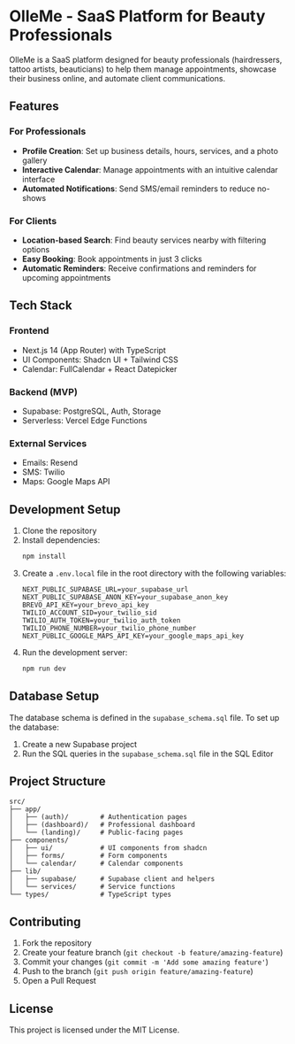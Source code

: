 # OlleMe - SaaS Platform for Beauty Professionals

OlleMe is a SaaS platform designed for beauty professionals (hairdressers, tattoo artists, beauticians) to help them manage appointments, showcase their business online, and automate client communications.

## Features

### For Professionals

- **Profile Creation**: Set up business details, hours, services, and a photo gallery
- **Interactive Calendar**: Manage appointments with an intuitive calendar interface
- **Automated Notifications**: Send SMS/email reminders to reduce no-shows

### For Clients

- **Location-based Search**: Find beauty services nearby with filtering options
- **Easy Booking**: Book appointments in just 3 clicks
- **Automatic Reminders**: Receive confirmations and reminders for upcoming appointments

## Tech Stack

### Frontend

- Next.js 14 (App Router) with TypeScript
- UI Components: Shadcn UI + Tailwind CSS
- Calendar: FullCalendar + React Datepicker

### Backend (MVP)

- Supabase: PostgreSQL, Auth, Storage
- Serverless: Vercel Edge Functions

### External Services

- Emails: Resend
- SMS: Twilio
- Maps: Google Maps API

## Development Setup

1. Clone the repository
2. Install dependencies:
   ```bash
   npm install
   ```
3. Create a `.env.local` file in the root directory with the following variables:
   ```
   NEXT_PUBLIC_SUPABASE_URL=your_supabase_url
   NEXT_PUBLIC_SUPABASE_ANON_KEY=your_supabase_anon_key
   BREVO_API_KEY=your_brevo_api_key
   TWILIO_ACCOUNT_SID=your_twilio_sid
   TWILIO_AUTH_TOKEN=your_twilio_auth_token
   TWILIO_PHONE_NUMBER=your_twilio_phone_number
   NEXT_PUBLIC_GOOGLE_MAPS_API_KEY=your_google_maps_api_key
   ```
4. Run the development server:
   ```bash
   npm run dev
   ```

## Database Setup

The database schema is defined in the `supabase_schema.sql` file. To set up the database:

1. Create a new Supabase project
2. Run the SQL queries in the `supabase_schema.sql` file in the SQL Editor

## Project Structure

```
src/
├── app/
│   ├── (auth)/        # Authentication pages
│   ├── (dashboard)/   # Professional dashboard
│   └── (landing)/     # Public-facing pages
├── components/
│   ├── ui/            # UI components from shadcn
│   ├── forms/         # Form components
│   └── calendar/      # Calendar components
├── lib/
│   ├── supabase/      # Supabase client and helpers
│   └── services/      # Service functions
└── types/             # TypeScript types
```

## Contributing

1. Fork the repository
2. Create your feature branch (`git checkout -b feature/amazing-feature`)
3. Commit your changes (`git commit -m 'Add some amazing feature'`)
4. Push to the branch (`git push origin feature/amazing-feature`)
5. Open a Pull Request

## License

This project is licensed under the MIT License.

